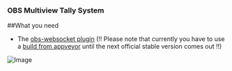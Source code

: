 ### OBS Multiview Tally System

##What you need

- The [obs-websocket plugin](https://github.com/Palakis/obs-websocket) (!! Please note that currently you have to use a [build from appveyor](https://ci.appveyor.com/api/buildjobs/wl494vi2xxpymdk0/artifacts/obs-websocket-739bd6f.zip) until the next official stable version comes out !!)




![Image](http://cdn.lebaston100.de/git/obsmultiviewtallypreview1.png)